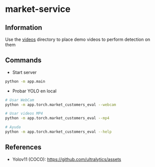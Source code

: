 # market-service

## Information

Use the [videos](./app/torch/data/videos/) directory to place demo videos to perform detection on them

## Commands

- Start server

```sh
python -m app.main
```

- Probar YOLO en local

```sh
# Usar WebCam
python -m app.torch.market_customers_eval --webcam

# Usar videos MP4
python -m app.torch.market_customers_eval --mp4

# Ayuda
python -m app.torch.market_customers_eval --help
```

## References

- Yolov11 (COCO): https://github.com/ultralytics/assets
